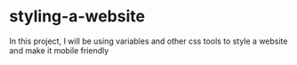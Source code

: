 # styling-a-website
In this project, I will be using variables and other css tools to style a website and make it mobile friendly
